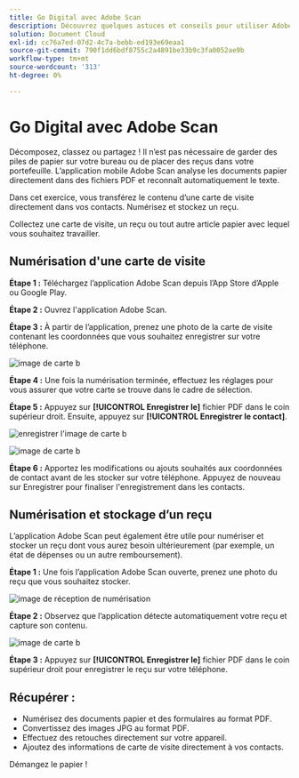 ```yaml
---
title: Go Digital avec Adobe Scan
description: Découvrez quelques astuces et conseils pour utiliser Adobe Document Cloud
solution: Document Cloud
exl-id: cc76a7ed-07d2-4c7a-bebb-ed193e69eaa1
source-git-commit: 790f1dd6bdf8755c2a4891be33b9c3fa0052ae9b
workflow-type: tm+mt
source-wordcount: '313'
ht-degree: 0%

---
```


# Go Digital avec Adobe Scan

Décomposez, classez ou partagez ! Il n’est pas nécessaire de garder des piles de papier sur votre bureau ou de placer des reçus dans votre portefeuille. L’application mobile Adobe Scan analyse les documents papier directement dans des fichiers PDF et reconnaît automatiquement le texte.

Dans cet exercice, vous transférez le contenu d’une carte de visite directement dans vos contacts. Numérisez et stockez un reçu.

Collectez une carte de visite, un reçu ou tout autre article papier avec lequel vous souhaitez travailler.

## Numérisation d&#39;une carte de visite

**Étape 1 :** Téléchargez l’application Adobe Scan depuis l’App Store d’Apple ou Google Play.

**Étape 2 :** Ouvrez l&#39;application Adobe Scan.

**Étape 3 :** À partir de l’application, prenez une photo de la carte de visite contenant les coordonnées que vous souhaitez enregistrer sur votre téléphone.

![image de carte b](assets/scanbcard.png)


**Étape 4 :** Une fois la numérisation terminée, effectuez les réglages pour vous assurer que votre carte se trouve dans le cadre de sélection.

**Étape 5 :** Appuyez sur  **[!UICONTROL Enregistrer le]** fichier PDF dans le coin supérieur droit. Ensuite, appuyez sur **[!UICONTROL Enregistrer le contact]**.


![enregistrer l&#39;image de carte b](assets/savecontact.jpg)

![image de carte b](assets/savecontact.png)

**Étape 6 :** Apportez les modifications ou ajouts souhaités aux coordonnées de contact avant de les stocker sur votre téléphone. Appuyez de nouveau sur Enregistrer pour finaliser l&#39;enregistrement dans les contacts.

## Numérisation et stockage d’un reçu

L’application Adobe Scan peut également être utile pour numériser et stocker un reçu dont vous aurez besoin ultérieurement (par exemple, un état de dépenses ou un autre remboursement).

**Étape 1 :** Une fois l’application Adobe Scan ouverte, prenez une photo du reçu que vous souhaitez stocker.

![image de réception de numérisation](assets/scanreceipt.png)


**Étape 2 :** Observez que l’application détecte automatiquement votre reçu et capture son contenu.

![image de carte b](assets/receiptoutput.jpg)

**Étape 3 :** Appuyez sur  **[!UICONTROL Enregistrer le]** fichier PDF dans le coin supérieur droit pour enregistrer le reçu sur votre téléphone.


## Récupérer :

* Numérisez des documents papier et des formulaires au format PDF.
* Convertissez des images JPG au format PDF.
* Effectuez des retouches directement sur votre appareil.
* Ajoutez des informations de carte de visite directement à vos contacts.

Démangez le papier !
